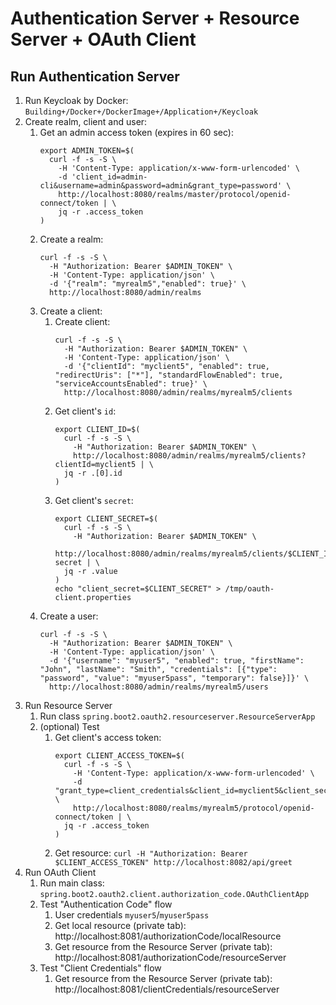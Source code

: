 # Authentication Server + Resource Server + OAuth Client

## Run Authentication Server

1. Run Keycloak by Docker: `Building+/Docker+/DockerImage+/Application+/Keycloak`
2. Create realm, client and user:
    1. Get an admin access token (expires in 60 sec):
       ```shell
       export ADMIN_TOKEN=$(
         curl -f -s -S \
           -H 'Content-Type: application/x-www-form-urlencoded' \
           -d 'client_id=admin-cli&username=admin&password=admin&grant_type=password' \
           http://localhost:8080/realms/master/protocol/openid-connect/token | \
           jq -r .access_token
       )
       ```
    2. Create a realm:
       ```shell
       curl -f -s -S \
         -H "Authorization: Bearer $ADMIN_TOKEN" \
         -H 'Content-Type: application/json' \
         -d '{"realm": "myrealm5","enabled": true}' \
         http://localhost:8080/admin/realms
       ```
    3. Create a client:
        1. Create client:
            ```shell
            curl -f -s -S \
              -H "Authorization: Bearer $ADMIN_TOKEN" \
              -H 'Content-Type: application/json' \
              -d '{"clientId": "myclient5", "enabled": true, "redirectUris": ["*"], "standardFlowEnabled": true, "serviceAccountsEnabled": true}' \
              http://localhost:8080/admin/realms/myrealm5/clients
            ```
        2. Get client's `id`:
            ```shell
            export CLIENT_ID=$(
              curl -f -s -S \
                -H "Authorization: Bearer $ADMIN_TOKEN" \
                http://localhost:8080/admin/realms/myrealm5/clients?clientId=myclient5 | \
              jq -r .[0].id
            )
            ```
        3. Get client's `secret`:
            ```shell
            export CLIENT_SECRET=$(
              curl -f -s -S \
                -H "Authorization: Bearer $ADMIN_TOKEN" \
                http://localhost:8080/admin/realms/myrealm5/clients/$CLIENT_ID/client-secret | \
              jq -r .value
            )
            echo "client_secret=$CLIENT_SECRET" > /tmp/oauth-client.properties
            ```
    4. Create a user:
       ```shell
       curl -f -s -S \
         -H "Authorization: Bearer $ADMIN_TOKEN" \
         -H 'Content-Type: application/json' \
         -d '{"username": "myuser5", "enabled": true, "firstName": "John", "lastName": "Smith", "credentials": [{"type": "password", "value": "myuser5pass", "temporary": false}]}' \
         http://localhost:8080/admin/realms/myrealm5/users
       ```
3. Run Resource Server
    1. Run class `spring.boot2.oauth2.resourceserver.ResourceServerApp`
    2. (optional) Test
        1. Get client's access token:
           ```shell
           export CLIENT_ACCESS_TOKEN=$(
             curl -f -s -S \
               -H 'Content-Type: application/x-www-form-urlencoded' \
               -d "grant_type=client_credentials&client_id=myclient5&client_secret=$CLIENT_SECRET" \
               http://localhost:8080/realms/myrealm5/protocol/openid-connect/token | \
             jq -r .access_token
           )
           ```
        2. Get resource: `curl -H "Authorization: Bearer $CLIENT_ACCESS_TOKEN" http://localhost:8082/api/greet`
4. Run OAuth Client
    1. Run main class: `spring.boot2.oauth2.client.authorization_code.OAuthClientApp`
    2. Test "Authentication Code" flow
        1. User credentials `myuser5`/`myuser5pass`
        2. Get local resource (private tab): http://localhost:8081/authorizationCode/localResource
        3. Get resource from the Resource Server (private tab): http://localhost:8081/authorizationCode/resourceServer
    3. Test "Client Credentials" flow
        1. Get resource from the Resource Server (private tab): http://localhost:8081/clientCredentials/resourceServer
